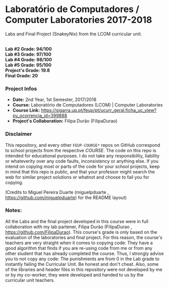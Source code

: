 # Laboratório de Computadores / Computer Laboratories 2017-2018
Labs and Final Project (SnakeyNix) from the LCOM curricular unit.

<br/><b>Lab #2 Grade: 94/100</b>
<br/><b>Lab #3 Grade: 97/100</b>
<br/><b>Lab #4 Grade: 98/100</b>
<br/><b>Lab #5 Grade: 95/100</b>
<br/><b>Project's Grade: 19.8</b>
<br/><b>Final Grade: 20</b>

### Project Infos
* **Date:** 2nd Year, 1st Semester, 2017/2018
* **Course:** Laboratório de Computadores (LCOM) | Computer Laboratories
* **Course Link:** https://sigarra.up.pt/feup/pt/ucurr_geral.ficha_uc_view?pv_ocorrencia_id=399888
* **Project's Collaboration:** Filipa Durão (FilipaDurao)


### Disclaimer
This repository, and every other `FEUP-COURSE*` repos on GitHub correspond to school projects from the respective *COURSE*. The code on this repo is intended for educational purposes. I do not take any responsibility, liability or whateverity over any code faults, inconsistency or anything else. If you intend on copying most or parts of the code for your school projects, keep in mind that this repo is public, and that your professor might search the web for similar project solutions or whatnot and choose to fail you for copying.

(Credits to Miguel Pereira Duarte (miguelpduarte , https://github.com/miguelpduarte) for the README layout)

### Notes:
All the Labs and the final project developed in this course were in full collaboration with my lab partener, Filipa Durão (FilipaDurao , https://github.com/FilipaDurao).
This course's grade is only based on the evaluation of the laboratories and final project. For this reason, the course's teachers are very straight when it comes to copying code: They have a good algorithm that finds if you are re-using code from me or from any other student that has already completed the course. Thus, I strongly advise you to not copy any code: The punishments are from 0 in the Lab grade to instantly failing the Curricular Unit. Be honest and don't cheat.
Also, some of the libraries and header files in this repository were not developed by me or by my co-worker, they were developed and handed to us by the curricular unit teachers.
